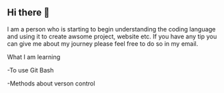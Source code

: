 ## Hi there 👋
I am a person who is starting to begin understanding the coding language and using it to create awsome project, website etc.
If you have any tip you can give me about my journey please feel free to do so in my email.


What I am learning

-To use Git Bash

-Methods about verson control

